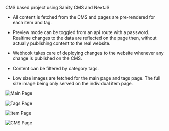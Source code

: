 CMS based project using Sanity CMS and NextJS

* All content is fetched from the CMS and pages are pre-rendered for each item and tag.

* Preview mode can be toggled from an api route with a password. Realtime changes to the data are reflected on the page then, without actually publishing content to the real website.

* Webhook takes care of deploying changes to the website whenever any change is published on the CMS.

* Content can be filtered by category tags.

* Low size images are fetched for the main page and tags page. The full size image being only served on the individual item page.

![Main Page](https://i.imgur.com/V9UtQbz.png)

![Tags Page](https://i.imgur.com/3rvuCpe.png)

![Item Page](https://i.imgur.com/lHapWDA.png)

![CMS Page](https://i.imgur.com/yl6fTKY.png)

